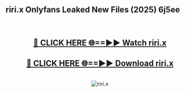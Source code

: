 <h2>riri.x Onlyfans Leaked New Files (2025) 6j5ee</h2>
<br>
<div align="center">
<h2><a href="https://mediafiles.top/riri.x&ref=git" rel="nofollow">🔴 CLICK HERE 🌐==►► Watch riri.x</a></h2>
<h2><a href="https://mediafiles.top/riri.x&ref=git" rel="nofollow">🔴 CLICK HERE 🌐==►► Download riri.x</a></h2>
<br>
<a href="https://mediafiles.top/riri.x&ref=git" rel="nofollow" data-target="animated-image.originalLink"><img src="https://i.ibb.co.com/xMMVF88/686577567.gif" alt="riri.x" style="max-width: 100%; display: inline-block;" data-target="animated-image.originalImage"></a>
</div>
<br>
<br>